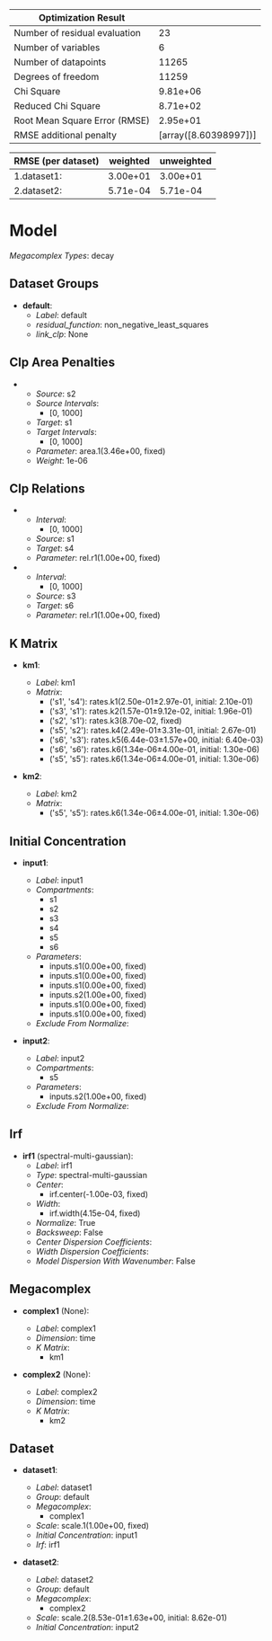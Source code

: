 | Optimization Result           |                       |
|-------------------------------|-----------------------|
| Number of residual evaluation | 23                    |
| Number of variables           | 6                     |
| Number of datapoints          | 11265                 |
| Degrees of freedom            | 11259                 |
| Chi Square                    | 9.81e+06              |
| Reduced Chi Square            | 8.71e+02              |
| Root Mean Square Error (RMSE) | 2.95e+01              |
| RMSE additional penalty       | [array([8.60398997])] |

| RMSE (per dataset)   |   weighted |   unweighted |
|----------------------|------------|--------------|
| 1.dataset1:          |   3.00e+01 |     3.00e+01 |
| 2.dataset2:          |   5.71e-04 |     5.71e-04 |

# Model

_Megacomplex Types_: decay

## Dataset Groups

* **default**:
  * *Label*: default
  * *residual_function*: non_negative_least_squares
  * *link_clp*: None

## Clp Area Penalties

* 
    * *Source*: s2
    * *Source Intervals*: 
      * [0, 1000]
    * *Target*: s1
    * *Target Intervals*: 
      * [0, 1000]
    * *Parameter*: area.1(3.46e+00, fixed)
    * *Weight*: 1e-06
  

## Clp Relations

* 
    * *Interval*: 
      * [0, 1000]
    * *Source*: s1
    * *Target*: s4
    * *Parameter*: rel.r1(1.00e+00, fixed)
  
* 
    * *Interval*: 
      * [0, 1000]
    * *Source*: s3
    * *Target*: s6
    * *Parameter*: rel.r1(1.00e+00, fixed)
  

## K Matrix

* **km1**:
    * *Label*: km1
    * *Matrix*: 
      * ('s1', 's4'): rates.k1(2.50e-01±2.97e-01, initial: 2.10e-01)
      * ('s3', 's1'): rates.k2(1.57e-01±9.12e-02, initial: 1.96e-01)
      * ('s2', 's1'): rates.k3(8.70e-02, fixed)
      * ('s5', 's2'): rates.k4(2.49e-01±3.31e-01, initial: 2.67e-01)
      * ('s6', 's3'): rates.k5(6.44e-03±1.57e+00, initial: 6.40e-03)
      * ('s6', 's6'): rates.k6(1.34e-06±4.00e-01, initial: 1.30e-06)
      * ('s5', 's5'): rates.k6(1.34e-06±4.00e-01, initial: 1.30e-06)
  
* **km2**:
    * *Label*: km2
    * *Matrix*: 
      * ('s5', 's5'): rates.k6(1.34e-06±4.00e-01, initial: 1.30e-06)
  

## Initial Concentration

* **input1**:
    * *Label*: input1
    * *Compartments*: 
      * s1
      * s2
      * s3
      * s4
      * s5
      * s6
    * *Parameters*: 
      * inputs.s1(0.00e+00, fixed)
      * inputs.s1(0.00e+00, fixed)
      * inputs.s1(0.00e+00, fixed)
      * inputs.s2(1.00e+00, fixed)
      * inputs.s1(0.00e+00, fixed)
      * inputs.s1(0.00e+00, fixed)
    * *Exclude From Normalize*: 
  
* **input2**:
    * *Label*: input2
    * *Compartments*: 
      * s5
    * *Parameters*: 
      * inputs.s2(1.00e+00, fixed)
    * *Exclude From Normalize*: 
  

## Irf

* **irf1** (spectral-multi-gaussian):
    * *Label*: irf1
    * *Type*: spectral-multi-gaussian
    * *Center*: 
      * irf.center(-1.00e-03, fixed)
    * *Width*: 
      * irf.width(4.15e-04, fixed)
    * *Normalize*: True
    * *Backsweep*: False
    * *Center Dispersion Coefficients*: 
    * *Width Dispersion Coefficients*: 
    * *Model Dispersion With Wavenumber*: False
  

## Megacomplex

* **complex1** (None):
    * *Label*: complex1
    * *Dimension*: time
    * *K Matrix*: 
      * km1
  
* **complex2** (None):
    * *Label*: complex2
    * *Dimension*: time
    * *K Matrix*: 
      * km2
  

## Dataset

* **dataset1**:
    * *Label*: dataset1
    * *Group*: default
    * *Megacomplex*: 
      * complex1
    * *Scale*: scale.1(1.00e+00, fixed)
    * *Initial Concentration*: input1
    * *Irf*: irf1
  
* **dataset2**:
    * *Label*: dataset2
    * *Group*: default
    * *Megacomplex*: 
      * complex2
    * *Scale*: scale.2(8.53e-01±1.63e+00, initial: 8.62e-01)
    * *Initial Concentration*: input2
  

